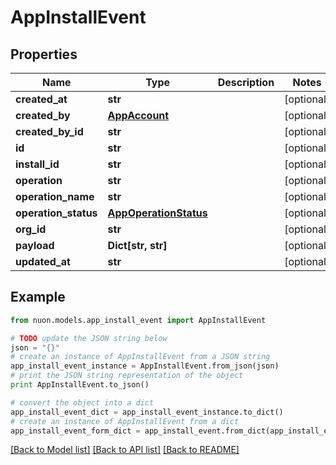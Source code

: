 # AppInstallEvent


## Properties

Name | Type | Description | Notes
------------ | ------------- | ------------- | -------------
**created_at** | **str** |  | [optional] 
**created_by** | [**AppAccount**](AppAccount.md) |  | [optional] 
**created_by_id** | **str** |  | [optional] 
**id** | **str** |  | [optional] 
**install_id** | **str** |  | [optional] 
**operation** | **str** |  | [optional] 
**operation_name** | **str** |  | [optional] 
**operation_status** | [**AppOperationStatus**](AppOperationStatus.md) |  | [optional] 
**org_id** | **str** |  | [optional] 
**payload** | **Dict[str, str]** |  | [optional] 
**updated_at** | **str** |  | [optional] 

## Example

```python
from nuon.models.app_install_event import AppInstallEvent

# TODO update the JSON string below
json = "{}"
# create an instance of AppInstallEvent from a JSON string
app_install_event_instance = AppInstallEvent.from_json(json)
# print the JSON string representation of the object
print AppInstallEvent.to_json()

# convert the object into a dict
app_install_event_dict = app_install_event_instance.to_dict()
# create an instance of AppInstallEvent from a dict
app_install_event_form_dict = app_install_event.from_dict(app_install_event_dict)
```
[[Back to Model list]](../README.md#documentation-for-models) [[Back to API list]](../README.md#documentation-for-api-endpoints) [[Back to README]](../README.md)


